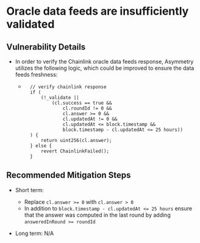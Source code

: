 # Oracle data feeds are insufficiently validated

## Vulnerability Details
* In order to verify the Chainlink oracle data feeds response, Asymmetry utilizes the following logic, which could be improved to ensure the data feeds freshness: 
  *   ```Solidity
        // verify chainlink response
        if (
            (!_validate ||
                (cl.success == true &&
                    cl.roundId != 0 &&
                    cl.answer >= 0 && 
                    cl.updatedAt != 0 &&
                    cl.updatedAt <= block.timestamp &&
                    block.timestamp - cl.updatedAt <= 25 hours))
        ) {
            return uint256(cl.answer);
        } else {
            revert ChainlinkFailed();
        }  
        ```


## Recommended Mitigation Steps
- Short term: 
  - Replace `cl.answer >= 0` with `cl.answer > 0`
  - In addition to `block.timestamp - cl.updatedAt <= 25 hours` ensure that the answer was computed in the last round by adding `answeredInRound >= roundId`
  
- Long term: N/A